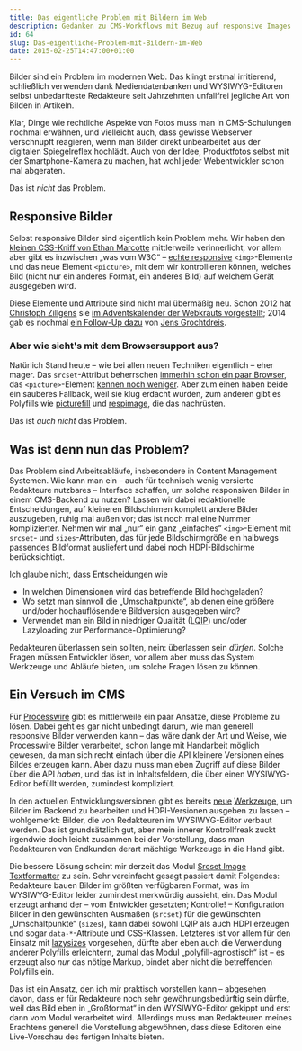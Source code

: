 ```yaml
---
title: Das eigentliche Problem mit Bildern im Web
description: Gedanken zu CMS-Workflows mit Bezug auf responsive Images
id: 64
slug: Das-eigentliche-Problem-mit-Bildern-im-Web
date: 2015-02-25T14:47:00+01:00
---
```


Bilder sind ein Problem im modernen Web. Das klingt erstmal irritierend, schließlich verwenden dank Mediendatenbanken und WYSIWYG-Editoren selbst unbedarfteste Redakteure seit Jahrzehnten unfallfrei jegliche Art von Bilden in Artikeln.

Klar, Dinge wie rechtliche Aspekte von Fotos muss man in CMS-Schulungen nochmal erwähnen, und vielleicht auch, dass gewisse Webserver verschnupft reagieren, wenn man Bilder direkt unbearbeitet aus der digitalen Spiegelreflex hochlädt. Auch von der Idee, Produktfotos selbst mit der Smartphone-Kamera zu machen, hat wohl jeder Webentwickler schon mal abgeraten.

Das ist _nicht_ das Problem.

## Responsive Bilder

Selbst responsive Bilder sind eigentlich kein Problem mehr. Wir haben den [kleinen CSS-Kniff von Ethan Marcotte](http://unstoppablerobotninja.com/entry/fluid-images/) mittlerweile verinnerlicht, vor allem aber gibt es inzwischen „was vom W3C“ – [echte responsive](http://responsiveimages.org/) `<img>`\-Elemente und das neue Element `<picture>`, mit dem wir kontrollieren können, welches Bild (nicht nur ein anderes Format, ein anderes Bild) auf welchem Gerät ausgegeben wird.

Diese Elemente und Attribute sind nicht mal übermäßig neu. Schon 2012 hat [Christoph Zillgens](https://twitter.com/czillgens) sie [im Adventskalender der Webkrauts vorgestellt](http://webkrauts.de/artikel/2012/responsive-images); 2014 gab es nochmal [ein Follow-Up dazu](http://webkrauts.de/artikel/2014/der-neue-standard-fuer-responsive-bilder) von [Jens Grochtdreis](https://twitter.com/Flocke).

### Aber wie sieht's mit dem Browsersupport aus?

Natürlich Stand heute – wie bei allen neuen Techniken eigentlich – eher mager. Das `srcset`\-Attribut beherrschen [immerhin schon ein paar Browser](http://caniuse.com/#feat=srcset), das `<picture>`\-Element [kennen noch weniger](http://caniuse.com/#feat=picture). Aber zum einen haben beide ein sauberes Fallback, weil sie klug erdacht wurden, zum anderen gibt es Polyfills wie [picturefill](http://scottjehl.github.io/picturefill/) und [respimage](https://github.com/aFarkas/respimage), die das nachrüsten.

Das ist _auch nicht_ das Problem.

## Was ist denn nun das Problem?

Das Problem sind Arbeitsabläufe, insbesondere in Content Management Systemen. Wie kann man ein – auch für technisch wenig versierte Redakteure nutzbares – Interface schaffen, um solche responsiven Bilder in einem CMS-Backend zu nutzen? Lassen wir dabei redaktionelle Entscheidungen, auf kleineren Bildschirmen komplett andere Bilder auszugeben, ruhig mal außen vor; das ist noch mal eine Nummer komplizierter. Nehmen wir mal „nur“ ein ganz „einfaches“ `<img>`\-Element mit `srcset`\- und `sizes`\-Attributen, das für jede Bildschirmgröße ein halbwegs passendes Bildformat ausliefert und dabei noch HDPI-Bildschirme berücksichtigt.

Ich glaube nicht, dass Entscheidungen wie

-   In welchen Dimensionen wird das betreffende Bild hochgeladen?
-   Wo setzt man sinnvoll die „Umschaltpunkte“, ab denen eine größere und/oder hochauflösendere Bildversion ausgegeben wird?
-   Verwendet man ein Bild in niedriger Qualität ([LQIP](https://github.com/aFarkas/lazysizes#recommended-markup-patterns)) und/oder Lazyloading zur Performance-Optimierung?

Redakteuren überlassen sein sollten, nein: überlassen sein _dürfen_. Solche Fragen müssen Entwickler lösen, vor allem aber muss das System Werkzeuge und Abläufe bieten, um solche Fragen lösen zu können.

## Ein Versuch im CMS

Für [Processwire](http://processwire.com) gibt es mittlerweile ein paar Ansätze, diese Probleme zu lösen. Dabei geht es gar nicht unbedingt darum, wie man generell responsive Bilder verwenden kann – das wäre dank der Art und Weise, wie Processwire Bilder verarbeitet, schon lange mit Handarbeit möglich gewesen, da man sich recht einfach über die API kleinere Versionen eines Bildes erzeugen kann. Aber dazu muss man eben Zugriff auf diese Bilder über die API _haben_, und das ist in Inhaltsfeldern, die über einen WYSIWYG-Editor befüllt werden, zumindest kompliziert.

In den aktuellen Entwicklungsversionen gibt es bereits [neue](https://processwire.com/blog/posts/new-image-editing-features-2.5.19/) [Werkzeuge](https://processwire.com/blog/posts/image-editing-features-continued-2.5.20/), um Bilder im Backend zu bearbeiten und HDPI-Versionen ausgeben zu lassen – wohlgemerkt: Bilder, die von Redakteuren im WYSIWYG-Editor verbaut werden. Das ist grundsätzlich gut, aber mein innerer Kontrollfreak zuckt irgendwie doch leicht zusammen bei der Vorstellung, dass man Redakteuren von Endkunden derart mächtige Werkzeuge in die Hand gibt.

Die bessere Lösung scheint mir derzeit das Modul [Srcset Image Textformatter](http://modules.processwire.com/modules/textformatter-srcset/) zu sein. Sehr vereinfacht gesagt passiert damit Folgendes: Redakteure bauen Bilder im größten verfügbaren Format, was im WYSIWYG-Editor leider zumindest merkwürdig aussieht, ein. Das Modul erzeugt anhand der – vom Entwickler gesetzten; Kontrolle! – Konfiguration Bilder in den gewünschten Ausmaßen (`srcset`) für die gewünschten „Umschaltpunkte“ (`sizes`), kann dabei sowohl LQIP als auch HDPI erzeugen und sogar `data-*`\-Attribute und CSS-Klassen. Letzteres ist vor allem für den Einsatz mit [lazysizes](https://github.com/aFarkas/lazysizes) vorgesehen, dürfte aber eben auch die Verwendung anderer Polyfills erleichtern, zumal das Modul „polyfill-agnostisch“ ist – es erzeugt also _nur_ das nötige Markup, bindet aber nicht die betreffenden Polyfills ein.

Das ist ein Ansatz, den ich mir praktisch vorstellen kann – abgesehen davon, dass er für Redakteure noch sehr gewöhnungsbedürftig sein dürfte, weil das Bild eben in „Großformat“ in den WYSIWYG-Editor gekippt und erst dann vom Modul verarbeitet wird. Allerdings muss man Redakteuren meines Erachtens generell die Vorstellung abgewöhnen, dass diese Editoren eine Live-Vorschau des fertigen Inhalts bieten.
